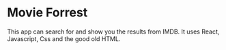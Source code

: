# Movie Forrest
This app can search for and show you the results from IMDB.
It uses React, Javascript, Css and the good old HTML.
